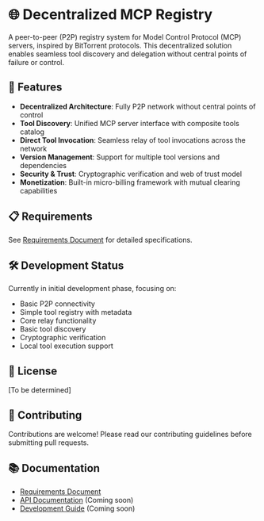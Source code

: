 # 🌐 Decentralized MCP Registry

A peer-to-peer (P2P) registry system for Model Control Protocol (MCP) servers, inspired by BitTorrent protocols. This decentralized solution enables seamless tool discovery and delegation without central points of failure or control.

## 🚀 Features

- **Decentralized Architecture**: Fully P2P network without central points of control
- **Tool Discovery**: Unified MCP server interface with composite tools catalog
- **Direct Tool Invocation**: Seamless relay of tool invocations across the network
- **Version Management**: Support for multiple tool versions and dependencies
- **Security & Trust**: Cryptographic verification and web of trust model
- **Monetization**: Built-in micro-billing framework with mutual clearing capabilities

## 📋 Requirements

See [Requirements Document](decentralized-mcp-registry-requirements.md) for detailed specifications.

## 🛠️ Development Status

Currently in initial development phase, focusing on:
- Basic P2P connectivity
- Simple tool registry with metadata
- Core relay functionality
- Basic tool discovery
- Cryptographic verification
- Local tool execution support

## 📝 License

[To be determined]

## 🤝 Contributing

Contributions are welcome! Please read our contributing guidelines before submitting pull requests.

## 📚 Documentation

- [Requirements Document](decentralized-mcp-registry-requirements.md)
- [API Documentation](docs/api.md) (Coming soon)
- [Development Guide](docs/development.md) (Coming soon) 